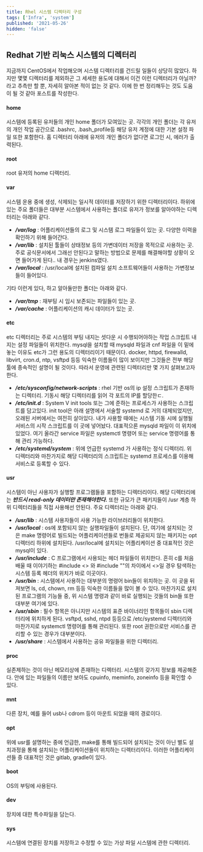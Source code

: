 ```yaml
---
title: Rhel 시스템 디렉터리 구성
tags: ['Infra', 'system']
published: '2021-05-26'
hidden: 'false'
---
```


## Redhat 기반 리눅스 시스템의 디렉터리
지금까지 CentOS에서 작업해오며 시스템 디렉터리를 건드릴 일들이 상당히 많았다. 하지만 몇몇 디렉터리를 제외하곤 그 세세한 용도에 대해서 이건 이런 디렉터리가 아닐까? 라고 추측만 할 뿐, 자세히 알아본 적이 없는 것 같다. 이에 한 번 정리해두는 것도 도움이 될 것 같아 포스트를 작성한다.

#### home
시스템에 등록된 유저들의 개인 home 폴더가 모여있는 곳. 각각의 개인 폴더는 각 유저의 개인 작업 공간으로 .bashrc, .bash_profile등 해당 유저 계정에 대한 기본 설정 파일 또한 포함한다. 홈 디렉터리 아래에 유저의 개인 폴더가 없다면 로그인 시, 에러가 출력된다.
#### root
root 유저의 home 디렉터리.
#### var
시스템 운용 중에 생성, 삭제되는 일시적 데이터를 저장하기 위한 디렉터리이다. 하위에 있는 주요 폴더들은 대부분 시스템에서 사용하는 폴더로 유저가 정보를 알아야하는 디렉터리는 아래와 같다.
+ ***/var/log*** : 어플리케이션들의 로그 및 시스템 로그 파일들이 있는 곳. 다양한 이력을 확인하기 위해 들어간다.
+ ***/var/lib*** : 설치된 툴들이 상태정보 등의 가변데이터 저장을 목적으로 사용하는 곳. 주로 공식문서에서 그래선 안된다고 말하는 방법으로 문제를 해결해야할 상황이 오면 들어가게 된다.. 내 경우는 jenkins였다.
+ ***/var/local*** : /usr/local에 설치된 컴파일 설치 소프트웨어들이 사용하는 가변정보들이 들어있다.

기타 이런게 있다, 하고 알아둘만한 폴더는 아래와 같다.
+ ***/var/tmp*** : 재부팅 시 임시 보존되는 파일들이 있는 곳.
+ ***/var/cache*** : 어플리케이션의 캐시 데이터가 있는 곳.

#### etc
etc 디렉터리는 주로 시스템의 부팅 내지는 셧다운 시 수행되어야하는 작업 스크립트 내지는 설정 파일들이 위치한다. mysql을 설치할 때 mysqld 파일과 cnf 파일을 이 밑에 놓는 이유도 etc가 그런 용도의 디렉터리이기 때문이다. docker, httpd, firewalld, libvirt, cron.d, ntp, vsftpd 등등 익숙한 이름들이 많이 보이지만 그것들은 전부 해당 툴에 종속적인 설명이 될 것이다. 따라서 운영에 관련된 디렉터리만 몇 가지 살펴보고자 한다.
+ ***/etc/sysconfig/network-scripts*** : rhel 기반 os의 ip 설정 스크립트가 존재하는 디렉터리. 기동시 해당 디렉터리를 읽어 각 포트의 IP를 할당한ㄷ.
+ ***/etc/init.d*** : System V init tools 또는 그에 준하는 프로세스가 사용하는 스크립트를 담고있다. init tool은 아래 설명에서 서술할 systemd 로 거의 대체되었지만, 오래된 서버에서는 여전히 살아있다. 내가 사용할 때에는 시스템 기동 시에 실행될 서비스의 시작 스크립트를 이 곳에 넣어놨다. 대표적으론 mysqld 파일이 이 위치에 있었다. 여기 올라간 service 파일은 systemctl 명령어 또는 service 명령어를 통해 관리 가능하다.
+ ***/etc/systemd/system*** : 위에 언급한 systemd 가 사용하는 정식 디렉터리. 위 디렉터리와 마찬가지로 해당 디렉터리의 스크립트는 systemd 프로세스를 이용해 서비스로 등록할 수 있다.

#### usr
시스템이 아닌 사용자가 실행할 프로그램들을 포함하는 디렉터리이다. 해당 디렉터리에는 ***반드시 read-only 데이터만 존재해야한다.*** 또한 규모가 큰 패키지들이 /usr 계층 하위 디렉터리들을 직접 사용해선 안된다. 주요 디렉터리는 아래와 같다.
+ ***/usr/lib*** : 시스템 사용자들이 사용 가능한 라이브러리들이 위치한다.
+ ***/usr/local*** : os에 포함되지 않는 실행파일들이 설치된다. 단, 여기에 설치되는 것은 make 명령어로 빌드되는 어플리케이션들로 번들로 제공되지 않는 패키지는 opt 디렉터리 하위에 설치된다. /usr/local에 설치되는 어플리케이션 중 대표적인 것은 mysql이 있다.
+ ***/usr/include*** : C 프로그램에서 사용되는 헤더 파일들이 위치한다. 흔히 c를 처음 배울 때 이야기하는 #include <> 와 #include ""의 차이에서 <>일 경우 탐색하는 시스템 등록 헤더의 위치가 바로 이곳이다.
+ ***/usr/bin*** : 시스템에서 사용하는 대부분의 명령어 bin들이 위치하는 곳. 이 곳을 뒤져보면 ls, cd, chown, rm 등등 익숙한 이름들을 많이 볼 수 있다. 마찬가지로 설치된 프로그램의 기능들 중, 위 시스템 명령과 같이 바로 실행되는 것들의 bin들 또한 대부분 여기에 있다.
+ ***/usr/sbin*** : 필수 항목은 아니지만 시스템의 표준 바이너리인 항목들이 sbin 디렉터리에 위치하게 된다. vsftpd, sshd, ntpd 등등으로 /etc/systemd 디렉터리와 마찬가지로 systemctl 명령어를 통해 관리된다. 또한 root 권한으로만 서비스를 관리할 수 있는 경우가 대부분이다.
+ ***/usr/share*** : 시스템에서 사용하는 공유 파일들을 위한 디렉터리.

#### proc
실존제하는 것이 아닌 메모리상에 존재하는 디렉터리. 시스템의 갖가지 정보를 제공해준다. 안에 있는 파일들의 이름만 보아도 cpuinfo, meminfo, zoneinfo 등을 확인할 수 있다.

#### mnt
다른 장치, 예를 들어 usb나 cdrom 등이 마운트 되었을 때의 경로이다.

#### opt
위에 usr를 설명하는 중에 언급한, make를 통해 빌드되어 설치되는 것이 아닌 별도 설치과정을 통해 설치되는 어플리케이션들이 위치하는 디렉터리이다. 이러한 어플리케이션들 중 대표적인 것은 gitlab, gradle이 있다.

#### boot
OS의 부팅에 사용된다.

#### dev
장치에 대한 특수파일을 담는다.

#### sys
시스템에 연결된 장치를 저장하고 수정할 수 있는 가상 파일 시스템에 관한 디렉터리.

